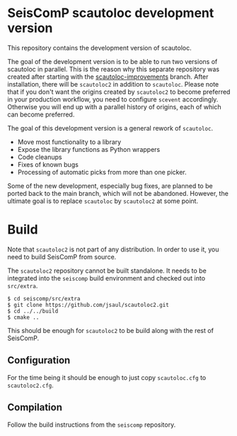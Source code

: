 # SeisComP scautoloc development version

This repository contains the development version of scautoloc.

The goal of the development version is to be able to run two
versions of scautoloc in parallel. This is the reason why this
separate repository was created after starting with the
[scautoloc-improvements](https://github.com/SeisComP/main/tree/scautoloc-improvements)
branch. After installation, there will be `scautoloc2` in addition
to `scautoloc`. Please note that if you don't want the origins
created by `scautoloc2` to become preferred in your production
workflow, you need to configure `scevent` accordingly. Otherwise you
will end up with a parallel history of origins, each of which can
become preferred.

The goal of this development version is a general rework of
`scautoloc`.

* Move most functionality to a library
* Expose the library functions as Python wrappers
* Code cleanups
* Fixes of known bugs
* Processing of automatic picks from more than one picker.

Some of the new development, especially bug fixes, are planned to be
ported back to the main branch, which will not be abandoned.
However, the ultimate goal is to replace `scautoloc` by
`scautoloc2` at some point.


# Build

Note that `scautoloc2` is not part of any distribution. In order to
use it, you need to build SeisComP from source.

The `scautoloc2` repository cannot be built standalone. It needs to
be integrated into the `seiscomp` build environment and checked out
into `src/extra`.

```
$ cd seiscomp/src/extra
$ git clone https://github.com/jsaul/scautoloc2.git
$ cd ../../build
$ cmake ..
```

This should be enough for `scautoloc2` to be build along with the
rest of SeisComP.

## Configuration

For the time being it should be enough to just copy `scautoloc.cfg`
to `scautoloc2.cfg`.


## Compilation

Follow the build instructions from the `seiscomp` repository.
